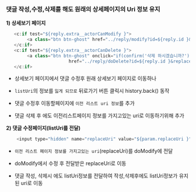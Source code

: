 ### 댓글 작성,수정,삭제를 해도 원래의 상세페이지의 Uri 정보 유지



**1\) 상세보기 페이지**

```java
   <c:if test="${reply.extra__actorCanModify }">
		<a class="btn btn-ghost" href="../reply/modify?id=${reply.id }&replaceUri=${rq.encodedCurrentUri}">수정</a>
   </c:if>
   <c:if test="${reply.extra__actorCanDelete }">
		<a class="btn btn-ghost" onclick="if(confirm('삭제 하시겠습니까?') == false) return false;"
						href="../reply/doDelete?id=${reply.id }&replaceUri=${rq.encodedCurrentUri}">삭제</a>
   </c:if>
```

- 상세보기 페이지에서 댓글 수정후 원래 상세보기 페이지로 이동하나
- ```listUri```의 정보를 ```잃게 되므로``` 뒤로가기 버튼 클릭시 history.back() 동작
- 댓글 수정후 이동할페이지에 ```이전 리스트 uri 정보```를 추가

- 댓글 삭제 후 에도 이전리스트페이지 정보를 가지고있는 uri로 이동하기위해 추가



**2\) 댓글 수정페이지(listUri를 전달)**

```java
	<input type="hidden" name="replaceUri" value="${param.replaceUri }" />
```

- ```이전 리스트 페이지 정보를 가지고있는 uri```(replaceUri)를 doModify에 전달

- doModify에서 수정 후 전달받은 replaceUri로 이동

- 댓글 작성, 삭제시 에도 listUri정보를 전달하여 작성,삭제후에도 listUri정보가 유지된 uri로 이동

  